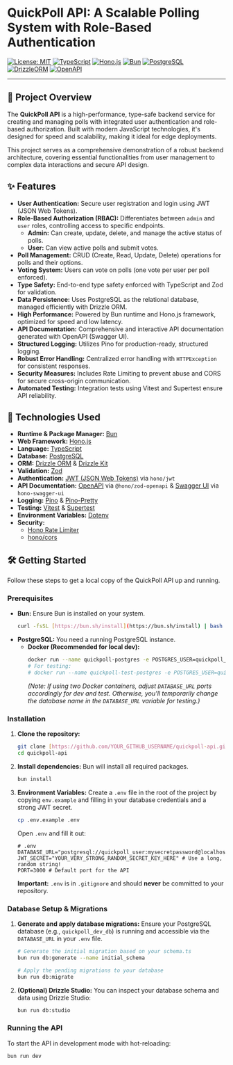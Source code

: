 # QuickPoll API: A Scalable Polling System with Role-Based Authentication

[![License: MIT](https://img.shields.io/badge/License-MIT-yellow.svg)](https://opensource.org/licenses/MIT)
[![TypeScript](https://img.shields.io/badge/TypeScript-3178C6?logo=typescript&logoColor=white&style=flat-square)](https://www.typescriptlang.org/)
[![Hono.js](https://img.shields.io/badge/Hono.js-E44B23?logo=hono&logoColor=white&style=flat-square)](https://hono.dev/)
[![Bun](https://img.shields.io/badge/Bun-FBF0DF?logo=bun&logoColor=black&style=flat-square)](https://bun.sh/)
[![PostgreSQL](https://img.shields.io/badge/PostgreSQL-316192?logo=postgresql&logoColor=white&style=flat-square)](https://www.postgresql.org/)
[![DrizzleORM](https://img.shields.io/badge/Drizzle%20ORM-403B38?logo=drizzle&logoColor=white&style=flat-square)](https://drizzle.team/)
[![OpenAPI](https://img.shields.io/badge/OpenAPI-6BA539?logo=openapi&logoColor=white&style=flat-square)](https://swagger.io/specification/)

---

## 🌟 Project Overview

The **QuickPoll API** is a high-performance, type-safe backend service for creating and managing polls with integrated user authentication and role-based authorization. Built with modern JavaScript technologies, it's designed for speed and scalability, making it ideal for edge deployments.

This project serves as a comprehensive demonstration of a robust backend architecture, covering essential functionalities from user management to complex data interactions and secure API design.

## ✨ Features

* **User Authentication:** Secure user registration and login using JWT (JSON Web Tokens).
* **Role-Based Authorization (RBAC):** Differentiates between `admin` and `user` roles, controlling access to specific endpoints.
    * **Admin:** Can create, update, delete, and manage the active status of polls.
    * **User:** Can view active polls and submit votes.
* **Poll Management:** CRUD (Create, Read, Update, Delete) operations for polls and their options.
* **Voting System:** Users can vote on polls (one vote per user per poll enforced).
* **Type Safety:** End-to-end type safety enforced with TypeScript and Zod for validation.
* **Data Persistence:** Uses PostgreSQL as the relational database, managed efficiently with Drizzle ORM.
* **High Performance:** Powered by Bun runtime and Hono.js framework, optimized for speed and low latency.
* **API Documentation:** Comprehensive and interactive API documentation generated with OpenAPI (Swagger UI).
* **Structured Logging:** Utilizes Pino for production-ready, structured logging.
* **Robust Error Handling:** Centralized error handling with `HTTPException` for consistent responses.
* **Security Measures:** Includes Rate Limiting to prevent abuse and CORS for secure cross-origin communication.
* **Automated Testing:** Integration tests using Vitest and Supertest ensure API reliability.

## 🚀 Technologies Used

* **Runtime & Package Manager:** [Bun](https://bun.sh/)
* **Web Framework:** [Hono.js](https://hono.dev/)
* **Language:** [TypeScript](https://www.typescriptlang.org/)
* **Database:** [PostgreSQL](https://www.postgresql.org/)
* **ORM:** [Drizzle ORM](https://drizzle.team/) & [Drizzle Kit](https://orm.drizzle.team/kit/overview)
* **Validation:** [Zod](https://zod.dev/)
* **Authentication:** [JWT (JSON Web Tokens)](https://jwt.io/) via `hono/jwt`
* **API Documentation:** [OpenAPI](https://swagger.io/specification/) via `@hono/zod-openapi` & [Swagger UI](https://swagger.io/tools/swagger-ui/) via `hono-swagger-ui`
* **Logging:** [Pino](https://getpino.io/) & [Pino-Pretty](https://github.com/pinojs/pino-pretty)
* **Testing:** [Vitest](https://vitest.dev/) & [Supertest](https://github.com/visionmedia/supertest)
* **Environment Variables:** [Dotenv](https://github.com/motdotla/dotenv)
* **Security:**
    * [Hono Rate Limiter](https://github.com/jirikuncar/hono-rate-limiter)
    * [hono/cors](https://hono.dev/docs/middleware/builtin/cors)

## 🛠️ Getting Started

Follow these steps to get a local copy of the QuickPoll API up and running.

### Prerequisites

* **Bun:** Ensure Bun is installed on your system.
    ```bash
    curl -fsSL [https://bun.sh/install](https://bun.sh/install) | bash
    ```
* **PostgreSQL:** You need a running PostgreSQL instance.
    * **Docker (Recommended for local dev):**
        ```bash
        docker run --name quickpoll-postgres -e POSTGRES_USER=quickpoll_user -e POSTGRES_PASSWORD=mysecretpassword -e POSTGRES_DB=quickpoll_dev_db -p 5432:5432 -d postgres:16
        # For testing:
        # docker run --name quickpoll-test-postgres -e POSTGRES_USER=quickpoll_user -e POSTGRES_PASSWORD=mysecretpassword -e POSTGRES_DB=quickpoll_test_db -p 5433:5432 -d postgres:16
        ```
        *(Note: If using two Docker containers, adjust `DATABASE_URL` ports accordingly for dev and test. Otherwise, you'll temporarily change the database name in the `DATABASE_URL` variable for testing.)*

### Installation

1.  **Clone the repository:**
    ```bash
    git clone [https://github.com/YOUR_GITHUB_USERNAME/quickpoll-api.git](https://github.com/YOUR_GITHUB_USERNAME/quickpoll-api.git)
    cd quickpoll-api
    ```

2.  **Install dependencies:**
    Bun will install all required packages.
    ```bash
    bun install
    ```

3.  **Environment Variables:**
    Create a `.env` file in the root of the project by copying `env.example` and filling in your database credentials and a strong JWT secret.
    ```bash
    cp .env.example .env
    ```
    Open `.env` and fill it out:
    ```env
    # .env
    DATABASE_URL="postgresql://quickpoll_user:mysecretpassword@localhost:5432/quickpoll_dev_db"
    JWT_SECRET="YOUR_VERY_STRONG_RANDOM_SECRET_KEY_HERE" # Use a long, random string!
    PORT=3000 # Default port for the API
    ```
    **Important:** `.env` is in `.gitignore` and should **never** be committed to your repository.

### Database Setup & Migrations

1.  **Generate and apply database migrations:**
    Ensure your PostgreSQL database (e.g., `quickpoll_dev_db`) is running and accessible via the `DATABASE_URL` in your `.env` file.
    ```bash
    # Generate the initial migration based on your schema.ts
    bun run db:generate --name initial_schema

    # Apply the pending migrations to your database
    bun run db:migrate
    ```
2.  **(Optional) Drizzle Studio:**
    You can inspect your database schema and data using Drizzle Studio:
    ```bash
    bun run db:studio
    ```

### Running the API

To start the API in development mode with hot-reloading:

```bash
bun run dev